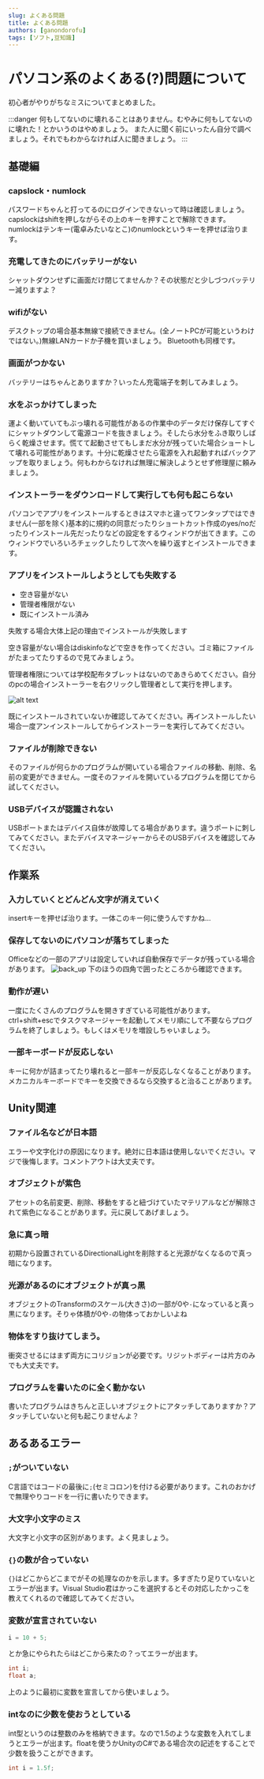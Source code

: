 ```yaml
---
slug: よくある問題
title: よくある問題
authors: [ganondorofu]
tags: [ソフト,豆知識]
---
```


# パソコン系のよくある(?)問題について

初心者がやりがちなミスについてまとめました。

:::danger
何もしてないのに壊れることはありません。むやみに何もしてないのに壊れた！とかいうのはやめましょう。
また人に聞く前にいったん自分で調べましょう。それでもわからなければ人に聞きましょう。
:::

## 基礎編

### capslock・numlock

パスワードちゃんと打ってるのにログインできないって時は確認しましょう。capslockはshiftを押しながらその上のキーを押すことで解除できます。numlockはテンキー(電卓みたいなとこ)のnumlockというキーを押せば治ります。

### 充電してきたのにバッテリーがない

シャットダウンせずに画面だけ閉じてませんか？その状態だと少しづつバッテリー減りますよ？

### wifiがない
デスクトップの場合基本無線で接続できません。(全ノートPCが可能というわけではない。)無線LANカードか子機を買いましょう。
Bluetoothも同様です。

### 画面がつかない

バッテリーはちゃんとありますか？いったん充電端子を刺してみましょう。

### 水をぶっかけてしまった

運よく動いていてもぶっ壊れる可能性があるの作業中のデータだけ保存してすぐにシャットダウンして電源コードを抜きましょう。そしたら水分をふき取りしばらく乾燥させます。慌てて起動させてもしまだ水分が残っていた場合ショートして壊れる可能性があります。十分に乾燥させたら電源を入れ起動すればバックアップを取りましょう。何もわからなければ無理に解決しようとせず修理屋に頼みましょう。

### インストーラーをダウンロードして実行しても何も起こらない

パソコンでアプリをインストールするときはスマホと違ってワンタップではできません(一部を除く)基本的に規約の同意だったりショートカット作成のyes/noだったりインストール先だったりなどの設定をするウィンドウが出てきます。このウィンドウでいろいろチェックしたりして次へを繰り返すとインストールできます。

### アプリをインストールしようとしても失敗する

- 空き容量がない
- 管理者権限がない
- 既にインストール済み

失敗する場合大体上記の理由でインストールが失敗します

空き容量がない場合はdiskinfoなどで空きを作ってください。ゴミ箱にファイルがたまってたりするので見てみましょう。

管理者権限については学校配布タブレットはないのであきらめてください。自分のpcの場合インストーラーを右クリックし管理者として実行を押します。

![alt text](image.png)

既にインストールされていないか確認してみてください。再インストールしたい場合一度アンインストールしてからインストーラーを実行してみてください。

### ファイルが削除できない

そのファイルが何らかのプログラムが開いている場合ファイルの移動、削除、名前の変更ができません。一度そのファイルを開いているプログラムを閉じてから試してください。

### USBデバイスが認識されない

USBポートまたはデバイス自体が故障してる場合があります。違うポートに刺してみてください。またデバイスマネージャーからそのUSBデバイスを確認してみてください。

## 作業系

### 入力していくとどんどん文字が消えていく

insertキーを押せば治ります。一体このキー何に使うんですかね…

### 保存してないのにパソコンが落ちてしまった

Officeなどの一部のアプリは設定していれば自動保存でデータが残っている場合があります。
![back_up](backup.png)
下のほうの四角で囲ったところから確認できます。

### 動作が遅い

一度にたくさんのプログラムを開きすぎている可能性があります。ctrl+shift+escでタスクマネージャーを起動してメモリ順にして不要ならプログラムを終了しましょう。もしくはメモリを増設しちゃいましょう。

### 一部キーボードが反応しない

キーに何かが詰まってたり壊れると一部キーが反応しなくなることがあります。メカニカルキーボードでキーを交換できるなら交換すると治ることがあります。

## Unity関連

### ファイル名などが日本語

エラーや文字化けの原因になります。絶対に日本語は使用しないでください。マジで後悔します。コメントアウトは大丈夫です。

### オブジェクトが紫色

アセットの名前変更、削除、移動をすると紐づけていたマテリアルなどが解除されて紫色になることがあります。元に戻してあげましょう。

### 急に真っ暗

初期から設置されているDirectionalLightを削除すると光源がなくなるので真っ暗になります。

### 光源があるのにオブジェクトが真っ黒

オブジェクトのTransformのスケール(大きさ)の一部が0や`-`になっていると真っ黒になります。そりゃ体積が0や`-`の物体っておかしいよね

### 物体をすり抜けてしまう。

衝突させるにはまず両方にコリジョンが必要です。リジットボディーは片方のみでも大丈夫です。

### プログラムを書いたのに全く動かない

書いたプログラムはきちんと正しいオブジェクトにアタッチしてありますか？アタッチしていないと何も起こりませんよ？

## あるあるエラー

### `;`がついていない

C言語ではコードの最後に`;`(セミコロン)を付ける必要があります。これのおかげで無理やりコードを一行に書いたりできます。

### 大文字小文字のミス

大文字と小文字の区別があります。よく見ましょう。

### `{}`の数が合っていない

`{}`はどこからどこまでがその処理なのかを示します。多すぎたり足りていないとエラーが出ます。Visual Studio君はかっこを選択するとその対応したかっこを教えてくれるので確認してみてください。

### 変数が宣言されていない

```C#
i = 10 + 5;
```

とか急にやられたらiはどこから来たの？ってエラーが出ます。

```C#
int i;
float a;
```

上のように最初に変数を宣言してから使いましょう。

### intなのに少数を使おうとしている

int型というのは整数のみを格納できます。なので1.5のような変数を入れてしまうとエラーが出ます。floatを使うかUnityのC#である場合次の記述をすることで少数を扱うことができます。

```C#
int i = 1.5f;
```
